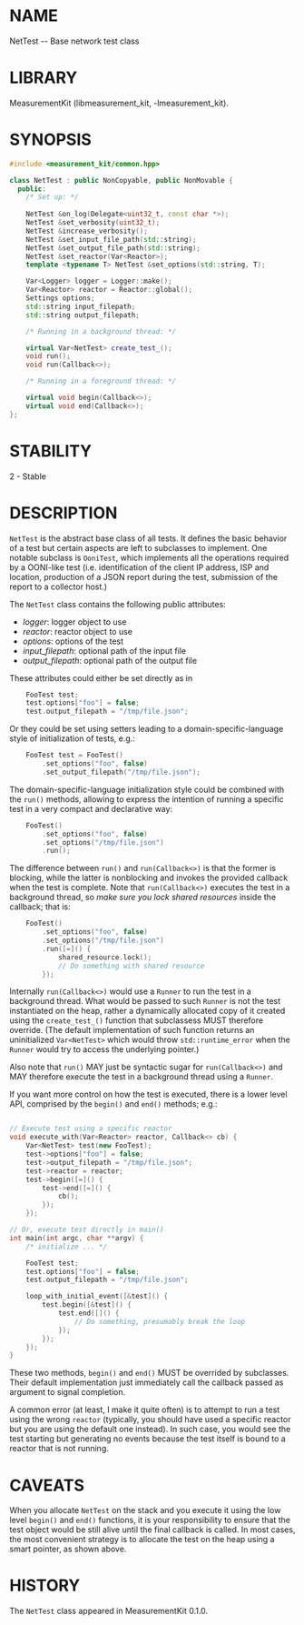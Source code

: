 # NAME
NetTest -- Base network test class

# LIBRARY
MeasurementKit (libmeasurement_kit, -lmeasurement_kit).

# SYNOPSIS

```C++
#include <measurement_kit/common.hpp>

class NetTest : public NonCopyable, public NonMovable {
  public:
    /* Set up: */
  
    NetTest &on_log(Delegate<uint32_t, const char *>);
    NetTest &set_verbosity(uint32_t);
    NetTest &increase_verbosity();
    NetTest &set_input_file_path(std::string);
    NetTest &set_output_file_path(std::string);
    NetTest &set_reactor(Var<Reactor>);
    template <typename T> NetTest &set_options(std::string, T);

    Var<Logger> logger = Logger::make();
    Var<Reactor> reactor = Reactor::global();
    Settings options;
    std::string input_filepath;
    std::string output_filepath;

    /* Running in a background thread: */

    virtual Var<NetTest> create_test_();
    void run();
    void run(Callback<>);

    /* Running in a foreground thread: */

    virtual void begin(Callback<>);
    virtual void end(Callback<>);
};

```

# STABILITY

2 - Stable

# DESCRIPTION

`NetTest` is the abstract base class of all tests. It defines the
basic behavior of a test but certain aspects are left to subclasses
to implement. One notable subclass is `OoniTest`, which implements
all the operations required by a OONI-like test (i.e. identification
of the client IP address, ISP and location, production of a JSON
report during the test, submission of the report to a collector host.)

The `NetTest` class contains the following public attributes:

- *logger*: logger object to use
- *reactor*: reactor object to use
- *options*: options of the test
- *input_filepath*: optional path of the input file
- *output_filepath*: optional path of the output file

These attributes could either be set directly as in

```C++
    FooTest test;
    test.options["foo"] = false;
    test.output_filepath = "/tmp/file.json";
```

Or they could be set using setters leading to a domain-specific-language
style of initialization of tests, e.g.:

```C++
    FooTest test = FooTest()
        .set_options("foo", false)
        .set_output_filepath("/tmp/file.json");
```

The domain-specific-language initialization style could be combined with the
`run()` methods, allowing to express the intention of running a specific test
in a very compact and declarative way:

```C++
    FooTest()
        .set_options("foo", false)
        .set_options("/tmp/file.json")
        .run();
```

The difference between `run()` and `run(Callback<>)` is that the former is
blocking, while the latter is nonblocking and invokes the provided callback
when the test is complete. Note that `run(Callback<>)` executes the test
in a background thread, so *make sure you lock shared resources* inside the
callback; that is:

```C++
    FooTest()
        .set_options("foo", false)
        .set_options("/tmp/file.json")
        .run([=]() {
            shared_resource.lock();
            // Do something with shared resource
        });
```

Internally `run(Callback<>)` would use a `Runner` to run the test in a
background thread. What would be passed to such `Runner` is not the test
instantiated on the heap, rather a dynamically allocated copy of it
created using the `create_test_()` function that subclassess MUST therefore
override. (The default implementation of such function returns an
uninitialized `Var<NetTest>` which would throw `std::runtime_error`
when the `Runner` would try to access the underlying pointer.)

Also note that `run()` MAY just be syntactic sugar for `run(Callback<>)` and
MAY therefore execute the test in a background thread using a `Runner`.

If you want more control on how the test is executed, there is a lower
level API, comprised by the `begin()` and `end()` methods; e.g.:

```C++

// Execute test using a specific reactor
void execute_with(Var<Reactor> reactor, Callback<> cb) {
    Var<NetTest> test(new FooTest);
    test->options["foo"] = false;
    test->output_filepath = "/tmp/file.json";
    test->reactor = reactor;
    test->begin([=]() {
        test->end([=]() {
            cb();
        });
    });

// Or, execute test directly in main()
int main(int argc, char **argv) {
    /* initialize ... */

    FooTest test;
    test.options["foo"] = false;
    test.output_filepath = "/tmp/file.json";

    loop_with_initial_event([&test]() {
        test.begin([&test]() {
            test.end([]() {
                // Do something, presumably break the loop
            });
        });
    });
}
```

These two methods, `begin()` and `end()` MUST be overrided by subclasses. Their
default implementation just immediately call the callback passed as argument 
to signal completion.

A common error (at least, I make it quite often) is to attempt to run a test
using the wrong `reactor` (typically, you should have used a specific reactor
but you are using the default one instead). In such case, you would see the
test starting but generating no events because the test itself is bound
to a reactor that is not running.

# CAVEATS

When you allocate `NetTest` on the stack and you execute it using the low
level `begin()` and `end()` functions, it is your responsibility to ensure
that the test object would be still alive until the final callback is
called. In most cases, the most convenient strategy is to allocate the
test on the heap using a smart pointer, as shown above.


# HISTORY

The `NetTest` class appeared in MeasurementKit 0.1.0.
